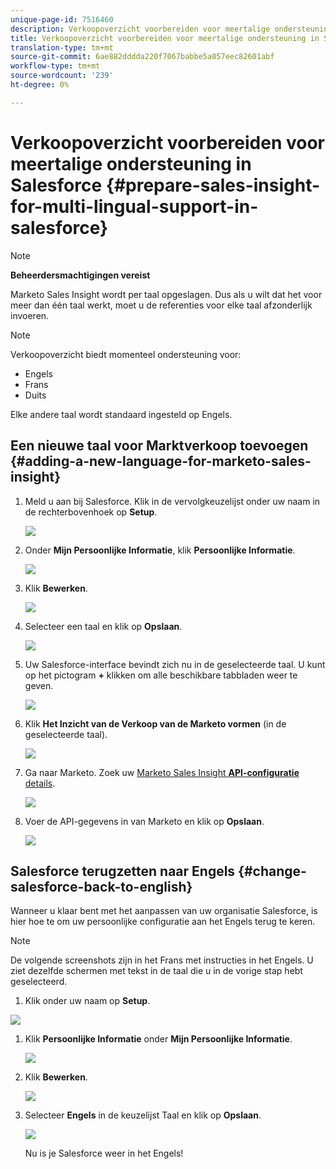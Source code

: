 ```yaml
---
unique-page-id: 7516460
description: Verkoopoverzicht voorbereiden voor meertalige ondersteuning in Salesforce - Marketo Docs - Productdocumentatie
title: Verkoopoverzicht voorbereiden voor meertalige ondersteuning in Salesforce
translation-type: tm+mt
source-git-commit: 6ae882dddda220f7067babbe5a057eec82601abf
workflow-type: tm+mt
source-wordcount: '239'
ht-degree: 0%

---
```



# Verkoopoverzicht voorbereiden voor meertalige ondersteuning in Salesforce {#prepare-sales-insight-for-multi-lingual-support-in-salesforce}

>[!NOTE]
>
>**Beheerdersmachtigingen vereist**

Marketo Sales Insight wordt per taal opgeslagen. Dus als u wilt dat het voor meer dan één taal werkt, moet u de referenties voor elke taal afzonderlijk invoeren.

>[!NOTE]
>
>Verkoopoverzicht biedt momenteel ondersteuning voor:
>
>* Engels
>* Frans
>* Duits

>
>
Elke andere taal wordt standaard ingesteld op Engels.

## Een nieuwe taal voor Marktverkoop toevoegen {#adding-a-new-language-for-marketo-sales-insight}

1. Meld u aan bij Salesforce. Klik in de vervolgkeuzelijst onder uw naam in de rechterbovenhoek op **Setup**.

   ![](assets/image2015-7-6-16-3a5-3a6.png)

1. Onder **Mijn Persoonlijke Informatie**, klik **Persoonlijke Informatie**.

   ![](assets/image2015-7-6-16-3a5-3a25.png)

1. Klik **Bewerken**.

   ![](assets/image2015-7-6-16-3a5-3a38.png)

1. Selecteer een taal en klik op **Opslaan**.

   ![](assets/image2015-7-6-16-3a5-3a47.png)

1. Uw Salesforce-interface bevindt zich nu in de geselecteerde taal. U kunt op het pictogram **+** klikken om alle beschikbare tabbladen weer te geven.

   ![](assets/image2015-7-6-16-3a6-3a10.png)

1. Klik **Het Inzicht van de Verkoop van de Marketo vormen** (in de geselecteerde taal).

   ![](assets/image2015-7-6-16-3a7-3a15.png)

1. Ga naar Marketo. Zoek uw [Marketo Sales Insight **API-configuratie** details](/help/marketo/product-docs/marketo-sales-insight/msi-for-salesforce/configuration/configure-marketo-sales-insight-in-salesforce-enterprise-unlimited.md#configure-marketo-sales-insight).

   ![](assets/image2015-7-6-16-3a41-3a2.png)

1. Voer de API-gegevens in van Marketo en klik op **Opslaan**.

   ![](assets/image2015-7-6-16-3a7-3a43.png)

## Salesforce terugzetten naar Engels {#change-salesforce-back-to-english}

Wanneer u klaar bent met het aanpassen van uw organisatie Salesforce, is hier hoe te om uw persoonlijke configuratie aan het Engels terug te keren.

>[!NOTE]
>
>De volgende screenshots zijn in het Frans met instructies in het Engels.  U ziet dezelfde schermen met tekst in de taal die u in de vorige stap hebt geselecteerd.

1. Klik onder uw naam op **Setup**.

![](assets/image2015-7-6-16-3a5-3a6.png)

1. Klik **Persoonlijke Informatie** onder **Mijn Persoonlijke Informatie**.

   ![](assets/image2015-7-6-16-3a8-3a3.png)

1. Klik **Bewerken**.

   ![](assets/image2015-7-6-16-3a8-3a19.png)

1. Selecteer **Engels** in de keuzelijst Taal en klik op **Opslaan**.

   ![](assets/image2015-7-6-16-3a8-3a31.png)

   Nu is je Salesforce weer in het Engels!

